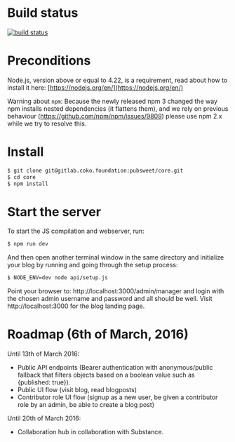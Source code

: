 # Build status

[![build status](https://gitlab.coko.foundation/ci/projects/1/status.png?ref=master)](https://gitlab.coko.foundation/ci/projects/1?ref=master)

# Preconditions

Node.js, version above or equal to 4.22, is a requirement, read about how to install it here: [https://nodejs.org/en/](https://nodejs.org/en/)

Warning about `npm`: Because the newly released npm 3 changed the way npm installs nested dependencies (it flattens them), and we rely on previous behaviour (https://github.com/npm/npm/issues/9809) please use npm 2.x while we try to resolve this.


# Install

```bash
$ git clone git@gitlab.coko.foundation:pubsweet/core.git
$ cd core
$ npm install
```

# Start the server

To start the JS compilation and webserver, run:
```bash
$ npm run dev
```

And then open another terminal window in the same directory and initialize your blog by running and going through the setup process:
```bash
$ NODE_ENV=dev node api/setup.js
```

Point your browser to: http://localhost:3000/admin/manager and login with the chosen admin username and password and all should be well. Visit http://localhost:3000 for the blog landing page.

# Roadmap (6th of March, 2016)

Until 13th of March 2016:

- Public API endpoints (Bearer authentication with anonymous/public fallback that filters objects based on a boolean value such as {published: true}).
- Public UI flow (visit blog, read blogposts)
- Contributor role UI flow (signup as a new user, be given a contributor role by an admin, be able to create a blog post)

Until 20th of March 2016:

- Collaboration hub in collaboration with Substance.
